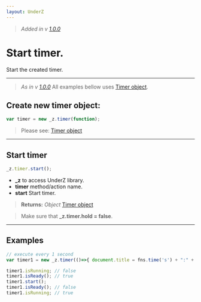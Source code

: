 ```yaml
---
layout: UnderZ
---
```

> _Added in v [1.0.0](https://github.com/hlaCk/UnderZ/tree/clean1.0.0)_
# Start timer.
Start the created timer.


***


> _As in v [1.0.0](https://github.com/hlaCk/UnderZ/tree/clean1.0.0)_
> All examples bellow uses [Timer object](http://hlack.xyz/UnderZ/-timer()#timer-object).

## Create new timer object:
```js
var timer = new _z.timer(function);
```
> Please see: [Timer object](http://hlack.xyz/UnderZ/-timer()#timer-object)


***


## Start timer
```js
_z.timer.start();
```

* **_z** to access UnderZ library.
* **timer** method/action name.
* **start** Start timer.

> **Returns:** _Object_ [Timer object](http://hlack.xyz/UnderZ/-timer()#timer-object)

> Make sure that **_z.timer.hold = false**.


***


## Examples

```js
// execute every 1 second
var timer1 = new _z.timer(()=>{ document.title = fns.time('s') + ":" + fns.time('m'); }, 1000);

timer1.isRunning; // false
timer1.isReady(); // true
timer1.start();
timer1.isReady(); // false
timer1.isRunning; // true
```
